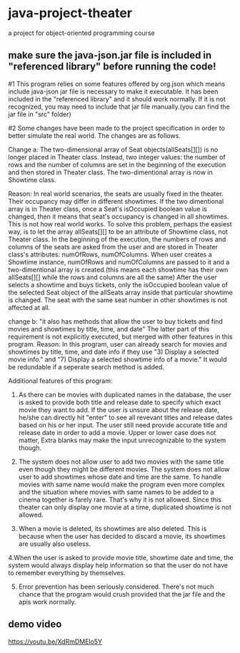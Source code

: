 # java-project-theater
a project for object-oriented programming course
## make sure the java-json.jar file is included in "referenced library" before running the code!
#1 This program relies on some features offered by org.json which means include java-json jar file is necessary to make it executable. It has been included in the "referenced library" and it should work normally. If it is not recognized, you may need to include that jar file manually.(you can find the jar file in "src" folder) 

#2 Some changes have been made to the project specification in order to better simulate the real world. The changes are as follows.

Change a: The two-dimensional array of Seat objects(allSeats[][]) is no longer placed in Theater class. Instead, two integer values: the number of rows and the number of columns are set in the beginning of the execution and then stored in Theater class. The two-dimentional array is now in Showtime class.

Reason: In real world scenarios, the seats are usually fixed in the theater. Their occupancy may differ in different showtimes. If the two dimentional array is in Theater class, once a Seat's isOccupied boolean value is changed, then it means that seat's occupancy is changed in all showtimes. This is not how real world works. To solve this problem, perhaps the easiest way, is to let the array allSeats[][] to be an attribute of Showtime class, not Theater class. In the beginning of the execution, the numbers of rows and columns of the seats are asked from the user and are stored in Theater class's attributes: numOfRows, numOfColumns. When user creates a Showtime instance, numOfRows and numOfColumns are passed to it and a two-dimentional array is created.(this means each showtime has their own allSeats[][] while the rows and columns are all the same) After the user selects a showtime and buys tickets, only the isOccupied boolean value of the selected Seat object of the allSeats array inside that particular showtime is changed. The seat with the same seat number in other showtimes is not affected at all.

change b: "it also has methods that allow the user to buy tickets and find movies and showtimes by title, time, and date" The latter part of this requirement is not explicitly executed, but merged with other features in this program.
Reason: In this program, user can already search for movies and showtimes by title, time, and date info if they use "3) Display a selected movie info." and "7) Display a selected showtime info of a movie." It would be redundable if a seperate search method is added.

Additional features of this program:

1. As there can be movies with duplicated names in the database, the user is asked to provide both title and release date to specify which exact movie they want to add. If the user is unsure about the release date, he/she can directly hit "enter" to see all revevant titles and release dates based on his or her input. The user still need provide accurate title and release date in order to add a movie. Upper or lower case does not matter, Extra blanks may make the input unrecognizable to the system though.

2. The system does not allow user to add two movies with the same title even though they might be different movies. The system does not allow user to add showtimes whose date and time are the same. To handle movies with same name would make the program even more complex and the situation where movies with same names to be added to a cinema together is farely rare. That's why it is not allowed. Since this theater can only display one movie at a time, duplicated showtime is not allowed.

3. When a movie is deleted, its showtimes are also deleted. This is because when the user has decided to discard a movie, its showtimes are usually also useless.

4.When the user is asked to provide movie title, showtime date and time, the system would always display help information so that the user do not have to remember everything by themselves.

5. Error prevention has been seriously considered. There's not much chance that the program would crush provided that the jar file and the apis work normally.
## demo video
https://youtu.be/XdRmDMElo5Y
